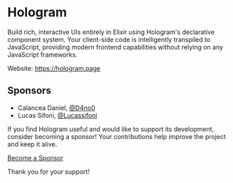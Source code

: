 # Hologram

Build rich, interactive UIs entirely in Elixir using Hologram's declarative component system. Your client-side code is intelligently transpiled to JavaScript, providing modern frontend capabilities without relying on any JavaScript frameworks.

Website: https://hologram.page

## Sponsors

* Calancea Daniel, [@D4no0](https://github.com/D4no0)
* Lucas Sifoni, [@Lucassifoni](https://github.com/Lucassifoni)

If you find Hologram useful and would like to support its development, consider becoming a sponsor! Your contributions help improve the project and keep it alive.

[Become a Sponsor](https://github.com/sponsors/bartblast)

Thank you for your support!